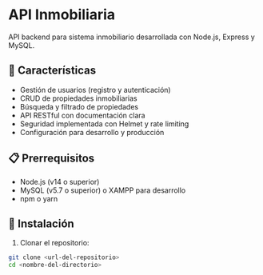 # API Inmobiliaria

API backend para sistema inmobiliario desarrollada con Node.js, Express y MySQL.

## 🚀 Características

- Gestión de usuarios (registro y autenticación)
- CRUD de propiedades inmobiliarias
- Búsqueda y filtrado de propiedades
- API RESTful con documentación clara
- Seguridad implementada con Helmet y rate limiting
- Configuración para desarrollo y producción

## 📋 Prerrequisitos

- Node.js (v14 o superior)
- MySQL (v5.7 o superior) o XAMPP para desarrollo
- npm o yarn

## 🔧 Instalación

1. Clonar el repositorio:

```bash
git clone <url-del-repositorio>
cd <nombre-del-directorio>
```
